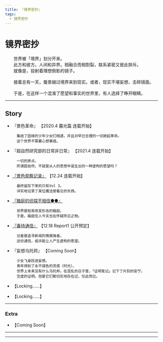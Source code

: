 ```yaml
---
title: 『镜界密抄』
tags:
  - 镜界密抄
---
```


# 镜界密抄

&emsp;&emsp;世界被「境界」划分开来。<br>
&emsp;&emsp;此方和彼方。人间和异界。相融合而相割裂，联系紧密又彼此排斥。<br>
&emsp;&emsp;就像是，投射着理想倒影的镜子。<br>
<br>
&emsp;&emsp;接着总有一天，蜃景越过境界来到现实。或者，现实不堪妄想，击碎镜面。<br>
<br>
&emsp;&emsp;于是，在这样一个混淆了愿望和事实的世界里，有人选择了睁开眼睛。

---

## Story


- 『景色革命』 【2020.4 暮光篇 连载开始】

        集结了因缘的少年少女们相遇，并且对早已合理的一切掀起革命。
        这个世界不需要心想事成。


- 『超自然研究部的日常非日常』 【2021.4 连载开始】
    
        一切的原点。
        所谓超自然，不就是从人的思想中诞生出的一种虚构的愿望吗？


- [『景色观察记录』](https://luciasnote.space/_posts/2020-12-24-Vol3%E6%B1%87%E6%80%BB%E9%A1%B5/) 【12.24 连载开始】

        最终留存下来的只有Vol 3。
        详实地记录了某位魔法使看见的东西。


- [『箱庭的侦探不相信●●』](https://luciasnote.space/_posts/2020-10-29-%E7%AE%B1%E4%BE%A6%E6%B1%87%E6%80%BB%E9%A1%B5/)

        世界是轻易改变形态的箱庭。
        于是，箱庭住人今天也在怀疑所见之物。


- [『春待通信』](https://luciasnote.space/_posts/2020-12-18-%E6%98%A5%E5%BE%85%E6%B1%87%E6%80%BB%E9%A1%B5/) 【12.18 Report1 公开预定】

        记者是追寻新闻的情报强者。
        这份通信，或许能让人产生虚构的愿望。


- 『妄想乌托邦』 【Coming Soon】
   
        少女飞身跃进妄想。
        青年得到了永不褪色的灵感（时光）。
        世界上本来没有什么乌托邦。在混乱的日子里，「证明笔记」记下了片刻的安宁。
        空虚的证明。但是它们都切实地存在过，仅此而已。

- 【Locking……】

- 【Locking……】

---

### Extra
  
- 【Coming Soon】

---
---
